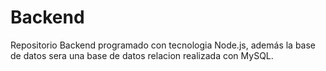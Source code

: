 # Backend
Repositorio Backend programado con tecnologia Node.js, además la base de datos sera una base de datos relacion realizada con MySQL.
